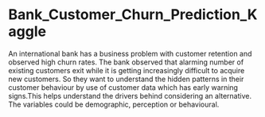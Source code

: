 # Bank_Customer_Churn_Prediction_Kaggle

An international bank has a business problem with customer retention and observed high
churn rates. The bank observed that alarming number of existing customers exit while it is
getting increasingly difficult to acquire new customers. So they want to understand the
hidden patterns in their customer behaviour by use of customer data which has early warning
signs.This helps understand the drivers behind considering an alternative. The variables
could be demographic, perception or behavioural.
